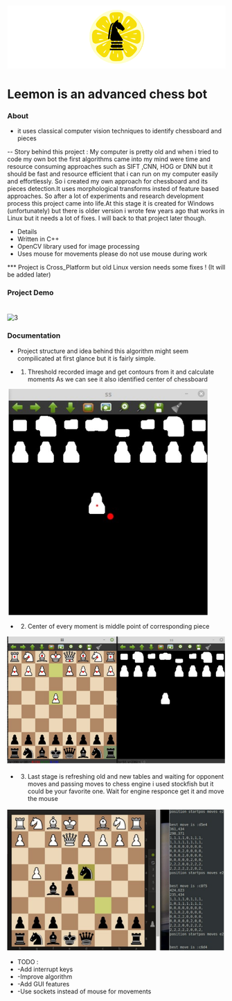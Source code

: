 ![1](images/md.png)



# Leemon is an advanced chess bot 

### About
- it uses classical computer vision techniques to identify chessboard and pieces

-- Story behind this project : My computer is pretty old and when i tried to code my own bot the first algorithms
came into my mind were time and resource consuming approaches such as SIFT ,CNN, HOG or DNN  but it should be fast
and resource efficient that i can run on my computer easily and effortlessly. So i created my own approach 
for chessboard and its pieces detection.It uses morphological transforms insted of feature based approaches.
So after a lot of experiments and research development process this project came into life.At this stage it is created for Windows (unfortunately) but there is older version i wrote few years ago that works in Linux but 
it needs a lot of fixes. I will back to that project later though.


- Details
- Written in C++ 
- OpenCV library used for image processing
- Uses mouse for movements please do not use mouse during work 
 
*** Project is Cross_Platform but old Linux version needs some fixes ! (It will be added later)


### Project Demo 
#
#
![3](https://user-images.githubusercontent.com/39130214/56398964-b6c5db00-624b-11e9-9a15-f2d12a3f5c7b.gif)



### Documentation 

- Project structure and idea behind this algorithm might seem compilicated at first glance but it is fairly simple.

- 1. Threshold recorded image and get contours from it and calculate moments 
     As we can see it also identified center of chessboard

![4](./images/ss1.png)

- 2. Center of every moment is middle point of corresponding piece

![5](./images/ss2.png)


- 3. Last stage is refreshing old and new tables and waiting for opponent moves
     and passing moves to chess engine  i used stockfish but it could be your favorite one.
     Wait for engine responce get it and move the mouse

![5](./images/ss3.png)


* TODO :
* -Add interrupt keys
* -Improve algorithm
* -Add GUI features
* -Use sockets instead of mouse for movements

